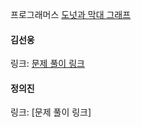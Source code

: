 프로그래머스 [도넛과 막대 그래프](https://school.programmers.co.kr/learn/courses/30/lessons/258711)<br>

#### 김선웅
링크: [문제 풀이 링크]()

#### 정의진 
링크: [문제 풀이 링크]
